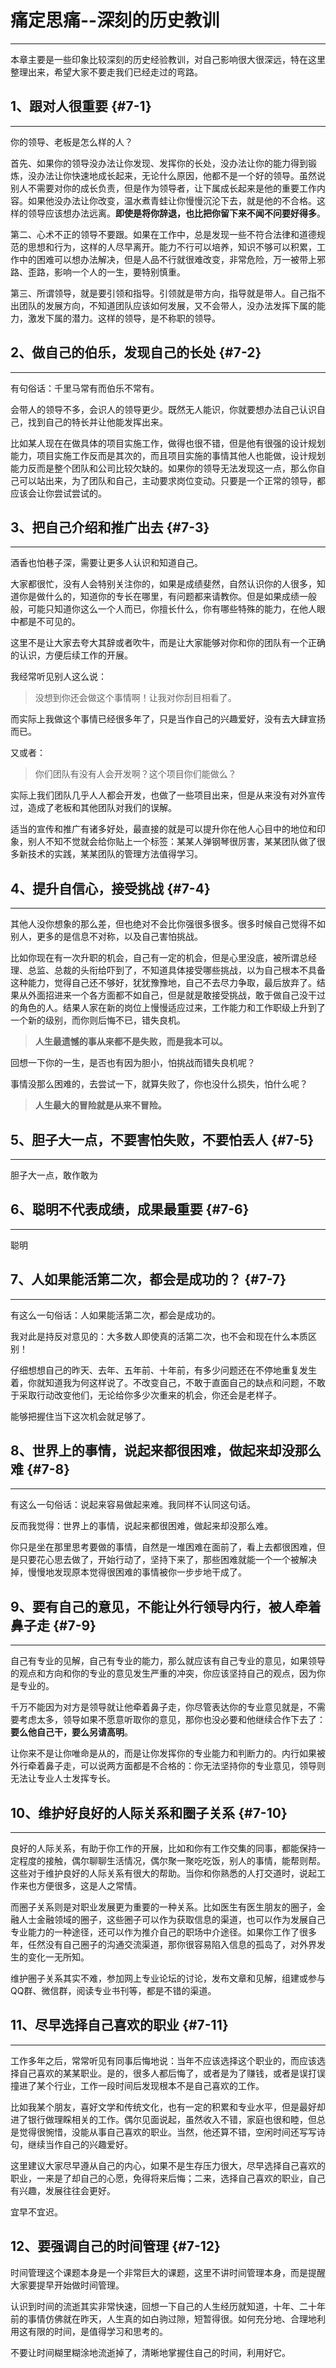 # 痛定思痛--深刻的历史教训

---

本章主要是一些印象比较深刻的历史经验教训，对自己影响很大很深远，特在这里整理出来，希望大家不要走我们已经走过的弯路。

## 1、跟对人很重要 {#7-1}

---

你的领导、老板是怎么样的人？

首先、如果你的领导没办法让你发现、发挥你的长处，没办法让你的能力得到锻炼，没办法让你快速地成长起来，无论什么原因，他都不是一个好的领导。虽然说别人不需要对你的成长负责，但是作为领导者，让下属成长起来是他的重要工作内容。如果他没办法让你改变，温水煮青蛙让你慢慢沉沦下去，就是他的不合格。这样的领导应该想办法远离。**即使是将你辞退，也比把你留下来不闻不问要好得多**。

第二、心术不正的领导不要跟。如果在工作中，总是发现一些不符合法律和道德规范的思想和行为，这样的人尽早离开。能力不行可以培养，知识不够可以积累，工作中的困难可以想办法解决，但是人品不行就很难改变，非常危险，万一被带上邪路、歪路，影响一个人的一生，要特别慎重。

第三、所谓领导，就是要引领和指导。引领就是带方向，指导就是带人。自己指不出团队的发展方向，不知道团队应该如何发展，又不会带人，没办法发挥下属的能力，激发下属的潜力。这样的领导，是不称职的领导。

## 2、做自己的伯乐，发现自己的长处 {#7-2}

---

有句俗话：千里马常有而伯乐不常有。

会带人的领导不多，会识人的领导更少。既然无人能识，你就要想办法自己认识自己，找到自己的特长并让他能发挥出来。

比如某人现在在做具体的项目实施工作，做得也很不错，但是他有很强的设计规划能力，项目实施工作反而是其次的，而且项目实施的事情其他人也能做，设计规划能力反而是整个团队和公司比较欠缺的。如果你的领导无法发现这一点，那么你自己可以站出来，为了团队和自己，主动要求岗位变动。只要是一个正常的领导，都应该会让你尝试尝试的。

## 3、把自己介绍和推广出去 {#7-3}

---

酒香也怕巷子深，需要让更多人认识和知道自己。

大家都很忙，没有人会特别关注你的，如果是成绩斐然，自然认识你的人很多，知道你是做什么的，知道你的专长在哪里，有问题都来请教你。但是如果成绩一般般，可能只知道你这么一个人而已，你擅长什么，你有哪些特殊的能力，在他人眼中都是不可见的。

这里不是让大家去夸大其辞或者吹牛，而是让大家能够对你和你的团队有一个正确的认识，方便后续工作的开展。

我经常听见别人这么说：

> 没想到你还会做这个事情啊！让我对你刮目相看了。

而实际上我做这个事情已经很多年了，只是当作自己的兴趣爱好，没有去大肆宣扬而已。

又或者：

> 你们团队有没有人会开发啊？这个项目你们能做么？

实际上我们团队几乎人人都会开发，也做了一些项目出来，但是从来没有对外宣传过，造成了老板和其他团队对我们的误解。

适当的宣传和推广有诸多好处，最直接的就是可以提升你在他人心目中的地位和印象，别人不知不觉就会给你贴上一个标签：某某人弹钢琴很厉害，某某团队做了很多新技术的实践，某某团队的管理方法值得学习。

## 4、提升自信心，接受挑战 {#7-4}

---

其他人没你想象的那么差，但也绝对不会比你强很多很多。很多时候自己觉得不如别人，更多的是信息不对称，以及自己害怕挑战。

比如你现在有一次升职的机会，自己有一定的机会，但是心里没底，被所谓总经理、总监、总裁的头衔给吓到了，不知道具体接受哪些挑战，以为自己根本不具备这种能力，觉得自己还不够好，犹犹豫豫地，自己不去尽力争取，最后放弃了。结果从外面招进来一个各方面都不如自己，但是就是敢接受挑战，敢于做自己没干过的角色的人。结果人家在新的岗位上慢慢适应过来，工作能力和工作职级上升到了一个新的级别，而你则后悔不已，错失良机。

> **人生最遗憾的事从来都不是失败，而是我本可以。**

回想一下你的一生，是否也有因为胆小，怕挑战而错失良机呢？

事情没那么困难的，去尝试一下，就算失败了，你也没什么损失，怕什么呢？

> **人生最大的冒险就是从来不冒险。**

## 5、胆子大一点，不要害怕失败，不要怕丢人 {#7-5}

---

胆子大一点，敢作敢为

## 6、聪明不代表成绩，成果最重要 {#7-6}

---

聪明

## 7、人如果能活第二次，都会是成功的？ {#7-7}

---

有这么一句俗话：人如果能活第二次，都会是成功的。

我对此是持反对意见的：大多数人即使真的活第二次，也不会和现在什么本质区别！

仔细想想自己的昨天、去年、五年前、十年前，有多少问题还在不停地重复发生着，你就知道我为何这样说了。不改变自己，不敢于直面自己的缺点和问题，不敢于采取行动改变他们，无论给你多少次重来的机会，你还会是老样子。

能够把握住当下这次机会就足够了。

## 8、世界上的事情，说起来都很困难，做起来却没那么难 {#7-8}

---

有这么一句俗话：说起来容易做起来难。我同样不认同这句话。

反而我觉得：世界上的事情，说起来都很困难，做起来却没那么难。

你只是坐在那里思考要做的事情，自然是一堆困难在面前了，看上去都很困难，但是只要花心思去做了，开始行动了，坚持下来了，那些困难就能一个一个被解决掉，慢慢地发现原本觉得很困难的事情被你一步步地干成了。

## 9、要有自己的意见，不能让外行领导内行，被人牵着鼻子走 {#7-9}

---

自己有专业的见解，自己有专业的能力，那么就应该有自己专业的意见，如果领导的观点和方向和你的专业的意见发生严重的冲突，你应该坚持自己的观点，因为你是专业的。

千万不能因为对方是领导就让他牵着鼻子走，你尽管表达你的专业意见就是，不需要考虑太多，领导如果不愿意听取你的意见，那你也没必要和他继续合作下去了：**要么他自己干，要么另请高明**。

让你来不是让你唯命是从的，而是让你发挥你的专业能力和判断力的。内行如果被外行牵着鼻子走，可以说两方面都是不合格的：你无法坚持你的专业意见，领导则无法让专业人士发挥专长。

## 10、维护好良好的人际关系和圈子关系 {#7-10}

---

良好的人际关系，有助于你工作的开展，比如和你有工作交集的同事，都能保持一定程度的接触，偶尔聊聊生活情况，偶尔聚一聚吃吃饭，别人的事情，能帮则帮。这些对于维护良好的人际关系有很大的帮助。当你和你熟悉的人打交道时，说起工作来也方便很多，这是人之常情。

而圈子关系则是对职业发展更为重要的一种关系。比如医生有医生朋友的圈子，金融人士金融领域的圈子，这些圈子可以作为获取信息的渠道，也可以作为发展自己专业能力的一种途径，还可以作为推介自己的职场中介途径。如果你工作了很多年，任然没有自己圈子的沟通交流渠道，那你很容易陷入信息的孤岛了，对外界发生的变化一无所知。

维护圈子关系其实不难，参加网上专业论坛的讨论，发布文章和见解，组建或参与QQ群、微信群，阅读专业书刊等，都是不错的渠道。

## 11、尽早选择自己喜欢的职业 {#7-11}

---

工作多年之后，常常听见有同事后悔地说：当年不应该选择这个职业的，而应该选择自己喜欢的某某职业。是的，很多人都后悔了，或者是为了赚钱，或者是误打误撞进了某个行业，工作一段时间后发现根本不是自己喜欢的工作。

比如我某个朋友，喜好文学和传统文化，也有一定的积累和专业水平，但是最好却进了银行做理睬相关的工作。偶尔见面说起，虽然收入不错，家庭也很和睦，但总是觉得很惋惜，没能从事自己喜欢的职业。当然，他还算不错，空闲时间还写写诗句，继续当作自己的兴趣爱好。

这里建议大家尽早遵从自己的内心，如果不是生存压力很大，尽早选择自己喜欢的职业，一来是了却自己的心愿，免得将来后悔；二来，选择自己喜欢的职业，自己有兴趣，发展往往会更好。

宜早不宜迟。

## 12、要强调自己的时间管理 {#7-12}

时间管理这个课题本身是一个非常巨大的课题，这里不讲时间管理本身，而是提醒大家要提早开始做时间管理。

认识到时间的流逝其实非常快速，回想一下自己的人生经历就知道，十年、二十年前的事情仿佛就在昨天，人生真的如白驹过隙，短暂得很。如何充分地、合理地利用这有限的时间，是值得学习和思考的。

不要让时间糊里糊涂地流逝掉了，清晰地掌握住自己的时间，利用好它。

